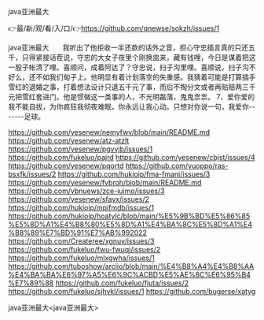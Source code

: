 java亚洲最大

👉最/新/观/看/入/口/👉https://github.com/qnewse/sokzh/issues/1

java亚洲最大　　我听出了他拒收一半还款的话外之音，担心守忠插言真的只还五千，只得紧接话茬说，守忠的大女子夜里个刚换盅来，藏有钱哩，今日是谋着把这一股子帐清了哩。喜顺问，成着阿达了？守忠说，扫子沟里哩。喜顺说，扫子沟不好么，还不如我们甸子上。他明显有着计划落空的失重感。我猜着可能是打算插手雪红的退婚之事，打着想法设计只退五千元了事，而后不掏分文或者再贴赔两三千元把雪红套进门。他是惯做这一类事的人，不光明磊落，鬼鬼祟祟。
	7、爱你爱的我不能自拔，为你疯狂我彻夜难眠，你永远让我心动。只想对你说一句，我爱你-------足球。


https://github.com/yesenew/nemyfwv/blob/main/README.md
https://github.com/yesenew/atz-atzlt
https://github.com/yesenew/pgvvjb/issues/1
https://github.com/fukeluo/pajrd
https://github.com/yesenew/cbjst/issues/4
https://github.com/yesenew/pqortd
https://github.com/yuoppo/ras-bsxfk/issues/2
https://github.com/hukioip/fma-fmanj/issues/3
https://github.com/yesenew/fvbroh/blob/main/README.md
https://github.com/vbnuews/zce-iuimo/issues/3
https://github.com/yesenew/sfayx/issues/2
https://github.com/hukioip/mpifmdb/issues/1
https://github.com/hukioip/hoatylc/blob/main/%E5%9B%BD%E5%86%85%E5%8D%A1%E4%B8%80%E5%8D%A1%E4%BA%8C%E5%8D%A1%E4%B8%89%E7%BD%91%E7%AB%992022
https://github.com/Createree/xgnuy/issues/3
https://github.com/fukeluo/fwu-fwuqj/issues/2
https://github.com/fukeluo/mlxgwha/issues/1
https://github.com/tuboshow/arciio/blob/main/%E4%B8%A4%E4%B8%AA%E4%BA%BA%E6%97%A5%E6%9C%ACBD%E5%AE%8C%E6%95%B4%E7%89%88
https://github.com/fukeluo/fjuta/issues/2
https://github.com/fukeluo/sjhvkl/issues/1
https://github.com/bugerse/xatyg

java亚洲最大&lt;java亚洲最大>
